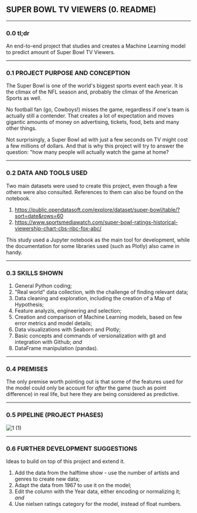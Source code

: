 ## SUPER BOWL TV VIEWERS (0. README)

---

### 0.0 tl;dr

An end-to-end project that studies and creates a Machine Learning model to predict amount of Super Bowl TV Viewers.

---

### 0.1 PROJECT PURPOSE AND CONCEPTION

The Super Bowl is one of the world's biggest sports event each year. It is the climax of the NFL season and, probably the climax of the American Sports as well. 

No football fan (go, Cowboys!) misses the game, regardless if one's team is actually still a contender. That creates a lot of expectation and moves gigantic amounts of money on advertising, tickets, food, bets and many other things.

Not surprisingly, a Super Bowl ad with just a few seconds on TV might cost a few millions of dollars. And that is why this project will try to answer the question: "how many people will actually watch the game at home? 

---

### 0.2 DATA AND TOOLS USED

Two main datasets were used to create this project, even though a few others were also consulted. References to them can also be found on the notebook.

1. https://public.opendatasoft.com/explore/dataset/super-bowl/table/?sort=date&rows=60
2. https://www.sportsmediawatch.com/super-bowl-ratings-historical-viewership-chart-cbs-nbc-fox-abc/

This study used a Jupyter notebook as the main tool for development, while the documentation for some libraries used (such as Plotly) also came in handy.

---

### 0.3 SKILLS SHOWN

1. General Python coding;
2. "Real world" data collection, with the challenge of finding relevant data; 
3. Data cleaning and exploration, including the creation of a Map of Hypothesis;
4. Feature analyzis, engineering and selection;
5. Creation and comparison of Machine Learning models, based on few error metrics and model details;
6. Data visualizations with Seaborn and Plotly;
7. Basic concepts and commands of versionalization with git and integration with Github; _and_
8. DataFrame manipulation (pandas).

---

### 0.4 PREMISES

The only premise worth pointing out is that some of the features used for the model could only be account for _after_ the game (such as point difference) in real life, but here they are being considered as predictive.

---

### 0.5 PIPELINE (PROJECT PHASES)

![1 (1)](https://user-images.githubusercontent.com/108877184/182939648-c2b425e8-2354-4748-8c63-41f9c722cad6.jpg)

---

### 0.6 FURTHER DEVELOPMENT SUGGESTIONS

Ideas to build on top of this project and extend it.

1. Add the data from the halftime show - use the number of artists and genres to create new data;
2. Adapt the data from 1967 to use it on the model;
3. Edit the column with the Year data, either encoding or normalizing it; _and_
4. Use nielsen ratings category for the model, instead of float numbers.
